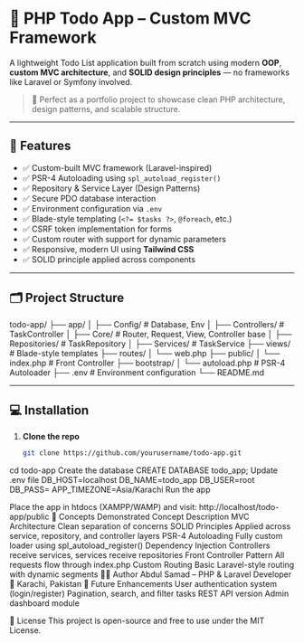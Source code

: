 # 📝 PHP Todo App – Custom MVC Framework

A lightweight Todo List application built from scratch using modern **OOP**, **custom MVC architecture**, and **SOLID design principles** — no frameworks like Laravel or Symfony involved.

> 💼 Perfect as a portfolio project to showcase clean PHP architecture, design patterns, and scalable structure.

---

## 🚀 Features

- ✅ Custom-built MVC framework (Laravel-inspired)
- ✅ PSR-4 Autoloading using `spl_autoload_register()`
- ✅ Repository & Service Layer (Design Patterns)
- ✅ Secure PDO database interaction
- ✅ Environment configuration via `.env`
- ✅ Blade-style templating (`<?= $tasks ?>`, `@foreach`, etc.)
- ✅ CSRF token implementation for forms
- ✅ Custom router with support for dynamic parameters
- ✅ Responsive, modern UI using **Tailwind CSS**
- ✅ SOLID principle applied across components

---

## 🗂️ Project Structure

todo-app/
├── app/
│ ├── Config/ # Database, Env
│ ├── Controllers/ # TaskController
│ ├── Core/ # Router, Request, View, Controller base
│ ├── Repositories/ # TaskRepository
│ ├── Services/ # TaskService
├── views/ # Blade-style templates
├── routes/
│ └── web.php
├── public/
│ └── index.php # Front Controller
├── bootstrap/
│ └── autoload.php # PSR-4 Autoloader
├── .env # Environment configuration
└── README.md



---

## 💻 Installation

1. **Clone the repo**
   ```bash
   git clone https://github.com/yourusername/todo-app.git
cd todo-app
Create the database
CREATE DATABASE todo_app;
Update .env file
DB_HOST=localhost
DB_NAME=todo_app
DB_USER=root
DB_PASS=
APP_TIMEZONE=Asia/Karachi
Run the app

Place the app in htdocs (XAMPP/WAMP) and visit:
http://localhost/todo-app/public
🧠 Concepts Demonstrated
Concept	Description
MVC Architecture	Clean separation of concerns
SOLID Principles	Applied across service, repository, and controller layers
PSR-4 Autoloading	Fully custom loader using spl_autoload_register()
Dependency Injection	Controllers receive services, services receive repositories
Front Controller Pattern	All requests flow through index.php
Custom Routing	Basic Laravel-style routing with dynamic segments
👨‍💻 Author
Abdul Samad – PHP & Laravel Developer
📍 Karachi, Pakistan
🧩 Future Enhancements
User authentication system (login/register)
Pagination, search, and filter tasks
REST API version
Admin dashboard module

🤝 License
This project is open-source and free to use under the MIT License.


